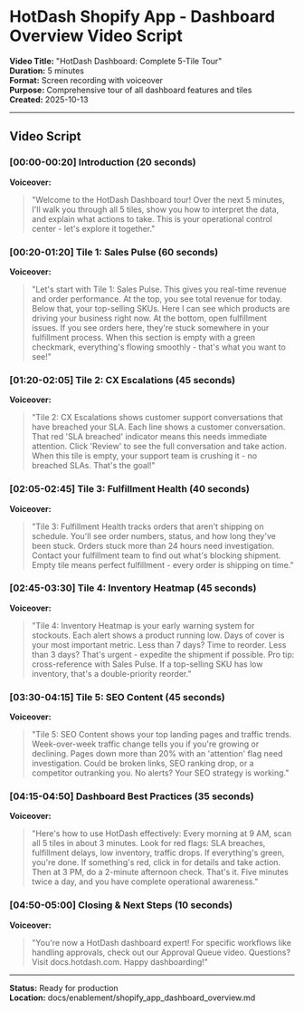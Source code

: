 # HotDash Shopify App - Dashboard Overview Video Script

**Video Title:** "HotDash Dashboard: Complete 5-Tile Tour"  
**Duration:** 5 minutes  
**Format:** Screen recording with voiceover  
**Purpose:** Comprehensive tour of all dashboard features and tiles  
**Created:** 2025-10-13

---

## Video Script

### [00:00-00:20] Introduction (20 seconds)

**Voiceover:**
> "Welcome to the HotDash Dashboard tour! Over the next 5 minutes, I'll walk you through all 5 tiles, show you how to interpret the data, and explain what actions to take. This is your operational control center - let's explore it together."

### [00:20-01:20] Tile 1: Sales Pulse (60 seconds)

**Voiceover:**
> "Let's start with Tile 1: Sales Pulse. This gives you real-time revenue and order performance. At the top, you see total revenue for today. Below that, your top-selling SKUs. Here I can see which products are driving your business right now. At the bottom, open fulfillment issues. If you see orders here, they're stuck somewhere in your fulfillment process. When this section is empty with a green checkmark, everything's flowing smoothly - that's what you want to see!"

### [01:20-02:05] Tile 2: CX Escalations (45 seconds)

**Voiceover:**
> "Tile 2: CX Escalations shows customer support conversations that have breached your SLA. Each line shows a customer conversation. That red 'SLA breached' indicator means this needs immediate attention. Click 'Review' to see the full conversation and take action. When this tile is empty, your support team is crushing it - no breached SLAs. That's the goal!"

### [02:05-02:45] Tile 3: Fulfillment Health (40 seconds)

**Voiceover:**
> "Tile 3: Fulfillment Health tracks orders that aren't shipping on schedule. You'll see order numbers, status, and how long they've been stuck. Orders stuck more than 24 hours need investigation. Contact your fulfillment team to find out what's blocking shipment. Empty tile means perfect fulfillment - every order is shipping on time."

### [02:45-03:30] Tile 4: Inventory Heatmap (45 seconds)

**Voiceover:**
> "Tile 4: Inventory Heatmap is your early warning system for stockouts. Each alert shows a product running low. Days of cover is your most important metric. Less than 7 days? Time to reorder. Less than 3 days? That's urgent - expedite the shipment if possible. Pro tip: cross-reference with Sales Pulse. If a top-selling SKU has low inventory, that's a double-priority reorder."

### [03:30-04:15] Tile 5: SEO Content (45 seconds)

**Voiceover:**
> "Tile 5: SEO Content shows your top landing pages and traffic trends. Week-over-week traffic change tells you if you're growing or declining. Pages down more than 20% with an 'attention' flag need investigation. Could be broken links, SEO ranking drop, or a competitor outranking you. No alerts? Your SEO strategy is working."

### [04:15-04:50] Dashboard Best Practices (35 seconds)

**Voiceover:**
> "Here's how to use HotDash effectively: Every morning at 9 AM, scan all 5 tiles in about 3 minutes. Look for red flags: SLA breaches, fulfillment delays, low inventory, traffic drops. If everything's green, you're done. If something's red, click in for details and take action. Then at 3 PM, do a 2-minute afternoon check. That's it. Five minutes twice a day, and you have complete operational awareness."

### [04:50-05:00] Closing & Next Steps (10 seconds)

**Voiceover:**
> "You're now a HotDash dashboard expert! For specific workflows like handling approvals, check out our Approval Queue video. Questions? Visit docs.hotdash.com. Happy dashboarding!"

---

**Status:** Ready for production  
**Location:** docs/enablement/shopify_app_dashboard_overview.md
